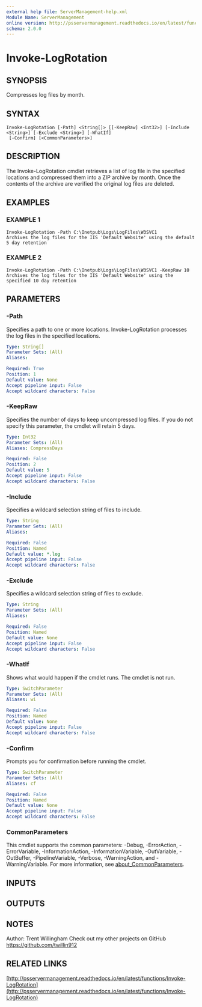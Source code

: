 ```yaml
---
external help file: ServerManagement-help.xml
Module Name: ServerManagement
online version: http://psservermanagement.readthedocs.io/en/latest/functions/Invoke-LogRotation
schema: 2.0.0
---
```


# Invoke-LogRotation

## SYNOPSIS
Compresses log files by month.

## SYNTAX

```
Invoke-LogRotation [-Path] <String[]> [[-KeepRaw] <Int32>] [-Include <String>] [-Exclude <String>] [-WhatIf]
 [-Confirm] [<CommonParameters>]
```

## DESCRIPTION
The Invoke-LogRotation cmdlet retrieves a list of log file in the specified locations and compressed them into a ZIP archive by month. 
Once the contents of the archive are verified the original log files are deleted.

## EXAMPLES

### EXAMPLE 1
```
Invoke-LogRotation -Path C:\Inetpub\Logs\LogFiles\W3SVC1
Archives the log files for the IIS 'Default Website' using the default 5 day retention
```

### EXAMPLE 2
```
Invoke-LogRotation -Path C:\Inetpub\Logs\LogFiles\W3SVC1 -KeepRaw 10
Archives the log files for the IIS 'Default Website' using the specified 10 day retention
```

## PARAMETERS

### -Path
Specifies a path to one or more locations. 
Invoke-LogRotation processes the log files in the specified locations.

```yaml
Type: String[]
Parameter Sets: (All)
Aliases:

Required: True
Position: 1
Default value: None
Accept pipeline input: False
Accept wildcard characters: False
```

### -KeepRaw
Specifies the number of days to keep uncompressed log files. 
If you do not specify this parameter, the cmdlet will retain 5 days.

```yaml
Type: Int32
Parameter Sets: (All)
Aliases: CompressDays

Required: False
Position: 2
Default value: 5
Accept pipeline input: False
Accept wildcard characters: False
```

### -Include
Specifies a wildcard selection string of files to include.

```yaml
Type: String
Parameter Sets: (All)
Aliases:

Required: False
Position: Named
Default value: *.log
Accept pipeline input: False
Accept wildcard characters: False
```

### -Exclude
Specifies a wildcard selection string of files to exclude.

```yaml
Type: String
Parameter Sets: (All)
Aliases:

Required: False
Position: Named
Default value: None
Accept pipeline input: False
Accept wildcard characters: False
```

### -WhatIf
Shows what would happen if the cmdlet runs.
The cmdlet is not run.

```yaml
Type: SwitchParameter
Parameter Sets: (All)
Aliases: wi

Required: False
Position: Named
Default value: None
Accept pipeline input: False
Accept wildcard characters: False
```

### -Confirm
Prompts you for confirmation before running the cmdlet.

```yaml
Type: SwitchParameter
Parameter Sets: (All)
Aliases: cf

Required: False
Position: Named
Default value: None
Accept pipeline input: False
Accept wildcard characters: False
```

### CommonParameters
This cmdlet supports the common parameters: -Debug, -ErrorAction, -ErrorVariable, -InformationAction, -InformationVariable, -OutVariable, -OutBuffer, -PipelineVariable, -Verbose, -WarningAction, and -WarningVariable. For more information, see [about_CommonParameters](http://go.microsoft.com/fwlink/?LinkID=113216).

## INPUTS

## OUTPUTS

## NOTES
Author: Trent Willingham
Check out my other projects on GitHub https://github.com/twillin912

## RELATED LINKS

[http://psservermanagement.readthedocs.io/en/latest/functions/Invoke-LogRotation](http://psservermanagement.readthedocs.io/en/latest/functions/Invoke-LogRotation)

